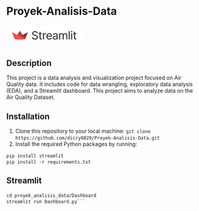 # Proyek-Analisis-Data
<img src="streamlit.png" alt="drawing" width="200"/>

## Description
This project is a data analysis and visualization project focused on Air Quality data. It includes code for data wrangling, exploratory data analysis (EDA), and a Streamlit dashboard. This project aims to analyze data on the Air Quality Dataset.

## Installation
1. Clone this repository to your local machine:
```git clone https://github.com/dicry0029/Proyek-Analisis-Data.git```
2. Install the required Python packages by running:
```
pip install streamlit
pip install -r requirements.txt
```

## Streamlit
```
cd proyek_analisis_data/Dashboard
streamlit run Dashboard.py```
